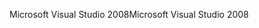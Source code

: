 <span data-ttu-id="81243-101">Microsoft Visual Studio 2008</span><span class="sxs-lookup"><span data-stu-id="81243-101">Microsoft Visual Studio 2008</span></span>
